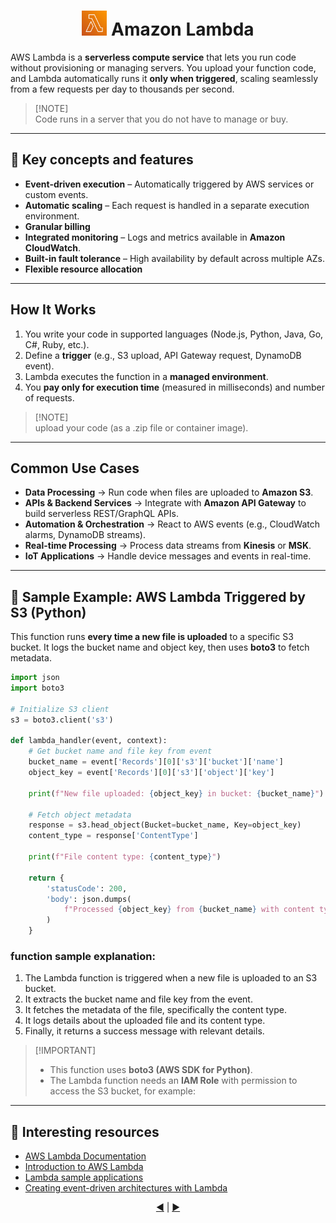 <h1 align="center">
  <img src="../assets/lambda.png" alt="Amazon EC2" width="40px"/>  
  Amazon Lambda
</h1>


AWS Lambda is a **serverless compute service** that lets you run code without provisioning or managing servers. 
You upload your function code, and Lambda automatically runs it **only when triggered**, scaling seamlessly from a few requests per day to thousands per second.

> [!NOTE]\
> Code runs in a server that you do not have to manage or buy.

---

## 🔑 Key concepts and features
- **Event-driven execution** – Automatically triggered by AWS services or custom events. 
- **Automatic scaling** – Each request is handled in a separate execution environment. 
- **Granular billing**
- **Integrated monitoring** – Logs and metrics available in **Amazon CloudWatch**. 
- **Built-in fault tolerance** – High availability by default across multiple AZs. 
- **Flexible resource allocation**

---

## How It Works
1. You write your code in supported languages (Node.js, Python, Java, Go, C#, Ruby, etc.). 
2. Define a **trigger** (e.g., S3 upload, API Gateway request, DynamoDB event). 
3. Lambda executes the function in a **managed environment**. 
4. You **pay only for execution time** (measured in milliseconds) and number of requests. 

> [!NOTE]\
> upload your code (as a .zip file or container image). 

---

## Common Use Cases
- **Data Processing** → Run code when files are uploaded to **Amazon S3**. 
- **APIs & Backend Services** → Integrate with **Amazon API Gateway** to build serverless REST/GraphQL APIs. 
- **Automation & Orchestration** → React to AWS events (e.g., CloudWatch alarms, DynamoDB streams). 
- **Real-time Processing** → Process data streams from **Kinesis** or **MSK**. 
- **IoT Applications** → Handle device messages and events in real-time. 

---

## 📝 Sample Example: AWS Lambda Triggered by S3 (Python)

This function runs **every time a new file is uploaded** to a specific S3 bucket. 
It logs the bucket name and object key, then uses **boto3** to fetch metadata.

```python
import json
import boto3

# Initialize S3 client
s3 = boto3.client('s3')

def lambda_handler(event, context):
    # Get bucket name and file key from event
    bucket_name = event['Records'][0]['s3']['bucket']['name']
    object_key = event['Records'][0]['s3']['object']['key']

    print(f"New file uploaded: {object_key} in bucket: {bucket_name}")

    # Fetch object metadata
    response = s3.head_object(Bucket=bucket_name, Key=object_key)
    content_type = response['ContentType']

    print(f"File content type: {content_type}")

    return {
        'statusCode': 200,
        'body': json.dumps(
            f"Processed {object_key} from {bucket_name} with content type {content_type}"
        )
    }
```
### function sample explanation:

1. The Lambda function is triggered when a new file is uploaded to an S3 bucket.
2. It extracts the bucket name and file key from the event.
3. It fetches the metadata of the file, specifically the content type.
4. It logs details about the uploaded file and its content type.
5. Finally, it returns a success message with relevant details.

> \[!IMPORTANT]
> * This function uses **boto3 (AWS SDK for Python)**.
> * The Lambda function needs an **IAM Role** with permission to access the S3 bucket, for example:

---

## 🔗 Interesting resources
- [AWS Lambda Documentation](https://docs.aws.amazon.com/lambda/)
- [Introduction to AWS Lambda](https://www.geeksforgeeks.org/devops/introduction-to-aws-lambda/)
- [Lambda sample applications](https://docs.aws.amazon.com/lambda/latest/dg/lambda-samples.html)
- [Creating event-driven architectures with Lambda](https://docs.aws.amazon.com/lambda/latest/dg/concepts-event-driven-architectures.html)

<div align="center">
  <a href="./11-aws-databases.md">◀️</a> |
  <a href="./13-aws-messages-events.md">▶️</a>
</div>
